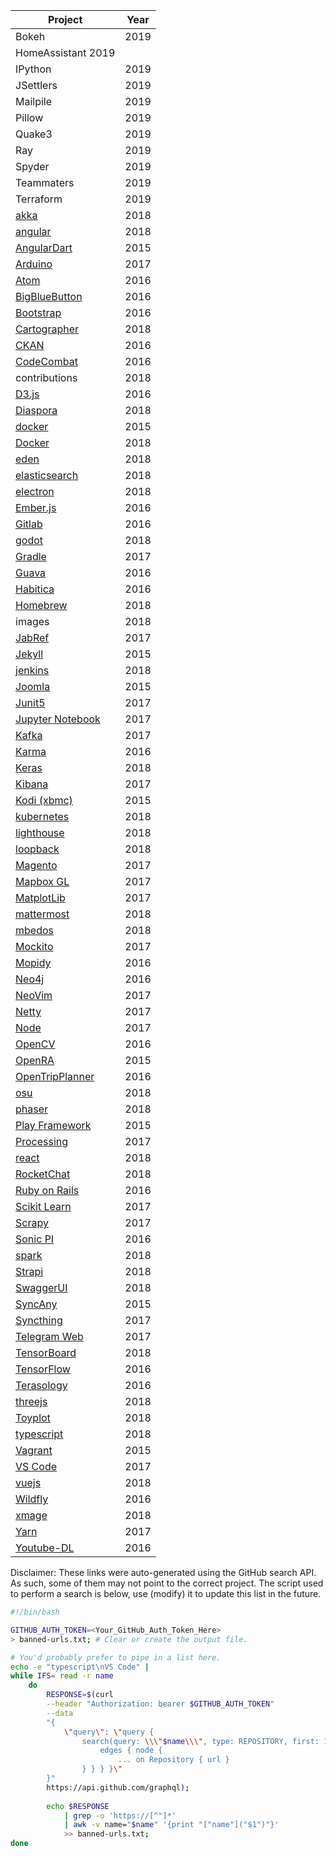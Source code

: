 | Project                                                                    | Year |
| -------------------------------------------------------------------------- | ---- |
| Bokeh | 	2019 |  | 
| HomeAssistant	2019 |  | 
| IPython	 | 2019 |  | 
| JSettlers | 	2019 |  | 
| Mailpile | 	2019 |  | 
| Pillow	 | 2019 |  | 
| Quake3 | 	2019 |  | 
| Ray	 | 2019 |  | 
| Spyder | 	2019 |  | 
| Teammaters | 	2019 |  | 
| Terraform |	2019 |
| [akka](https://github.com/akka/akka)                                       | 2018 |
| [angular](https://github.com/angular/angular)                              | 2018 |
| [AngularDart](https://github.com/dart-lang/angular)                        | 2015 |
| [Arduino](https://github.com/arduino/Arduino)                              | 2017 |
| [Atom](https://github.com/atom/atom)                                       | 2016 |
| [BigBlueButton](https://github.com/bigbluebutton/bigbluebutton)            | 2016 |
| [Bootstrap](https://github.com/twbs/bootstrap)                             | 2016 |
| [Cartographer](https://github.com/googlecartographer/cartographer)         | 2018 |
| [CKAN](https://github.com/ckan/ckan)                                       | 2016 |
| [CodeCombat](https://github.com/codecombat/codecombat)                     | 2016 |
| contributions                                                              | 2018 |
| [D3.js](https://github.com/d3/d3)                                          | 2016 |
| [Diaspora](https://github.com/diaspora/diaspora)                           | 2018 |
| [docker](https://github.com/docker/engine)                                 | 2015 |
| [Docker](https://github.com/docker/toolbox)                                | 2018 |
| [eden](https://github.com/sahana/eden)                                     | 2018 |
| [elasticsearch](https://github.com/elastic/elasticsearch)                  | 2018 |
| [electron](https://github.com/electron/electron)                           | 2018 |
| [Ember.js](https://github.com/emberjs/ember.js)                            | 2016 |
| [Gitlab](https://github.com/gitlabhq/gitlabhq)                             | 2016 |
| [godot](https://github.com/godotengine/godot)                              | 2018 |
| [Gradle](https://github.com/gradle/gradle)                                 | 2017 |
| [Guava](https://github.com/google/guava)                                   | 2016 |
| [Habitica](https://github.com/HabitRPG/habitica)                           | 2016 |
| [Homebrew](https://github.com/Homebrew/brew)                               | 2018 |
| images                                                                     | 2018 |
| [JabRef](https://github.com/JabRef/jabref)                                 | 2017 |
| [Jekyll](https://github.com/jekyll/jekyll)                                 | 2015 |
| [jenkins](https://github.com/jenkinsci/jenkins)                            | 2018 |
| [Joomla](https://github.com/joomla/joomla-cms)                             | 2015 |
| [Junit5](https://github.com/junit-team/junit5)                             | 2017 |
| [Jupyter Notebook](https://github.com/jupyter/notebook)                    | 2017 |
| [Kafka](https://github.com/apache/kafka)                                   | 2017 |
| [Karma](https://github.com/karma-runner/karma)                             | 2016 |
| [Keras](https://github.com/keras-team/keras)                               | 2018 |
| [Kibana](https://github.com/elastic/kibana)                                | 2017 |
| [Kodi (xbmc)](https://github.com/xbmc/xbmc)                                | 2015 |
| [kubernetes](https://github.com/kubernetes/kubernetes)                     | 2018 |
| [lighthouse](https://github.com/GoogleChrome/lighthouse)                   | 2018 |
| [loopback](https://github.com/strongloop/loopback)                         | 2018 |
| [Magento](https://github.com/magento/magento2)                             | 2017 |
| [Mapbox GL](https://github.com/mapbox/mapbox-gl-js)                        | 2017 |
| [MatplotLib](https://github.com/matplotlib/matplotlib)                     | 2017 |
| [mattermost](https://github.com/mattermost/mattermost-server)              | 2018 |
| [mbedos](https://github.com/ARMmbed/mbed-os/)                              | 2018 |
| [Mockito](https://github.com/mockito/mockito)                              | 2017 |
| [Mopidy](https://github.com/mopidy/mopidy)                                 | 2016 |
| [Neo4j](https://github.com/neo4j/neo4j)                                    | 2016 |
| [NeoVim](https://github.com/neovim/neovim)                                 | 2017 |
| [Netty](https://github.com/netty/netty)                                    | 2017 |
| [Node](https://github.com/nodejs/node)                                     | 2017 |
| [OpenCV](https://github.com/opencv/opencv)                                 | 2016 |
| [OpenRA](https://github.com/OpenRA/OpenRA)                                 | 2015 |
| [OpenTripPlanner](https://github.com/opentripplanner/OpenTripPlanner)      | 2016 |
| [osu](https://github.com/ppy/osu)                                          | 2018 |
| [phaser](https://github.com/photonstorm/phaser)                            | 2018 |
| [Play Framework](https://github.com/playframework/playframework)           | 2015 |
| [Processing](https://github.com/processing/processing)                     | 2017 |
| [react](https://github.com/facebook/react)                                 | 2018 |
| [RocketChat](https://github.com/RocketChat/hubot-rocketchat)               | 2018 |
| [Ruby on Rails](https://github.com/rails/rails)                            | 2016 |
| [Scikit Learn](https://github.com/scikit-learn/scikit-learn)               | 2017 |
| [Scrapy](https://github.com/scrapy/scrapy)                                 | 2017 |
| [Sonic PI](https://github.com/samaaron/sonic-pi)                           | 2016 |
| [spark](https://github.com/apache/spark)                                   | 2018 |
| [Strapi](https://github.com/strapi/strapi)                                 | 2018 |
| [SwaggerUI](https://github.com/swagger-api/swagger-ui)                     | 2018 |
| [SyncAny](https://github.com/syncany/syncany)                              | 2015 |
| [Syncthing](https://github.com/syncthing/syncthing)                        | 2017 |
| [Telegram Web](https://github.com/zhukov/webogram)                         | 2017 |
| [TensorBoard](https://github.com/tensorflow/tensorboard)                   | 2018 |
| [TensorFlow](https://github.com/tensorflow/tensorflow)                     | 2016 |
| [Terasology](https://github.com/MovingBlocks/Terasology)                   | 2016 |
| [threejs](https://github.com/mrdoob/three.js/)                             | 2018 |
| [Toyplot](https://github.com/sandialabs/toyplot)                           | 2018 |
| [typescript](https://github.com/Microsoft/TypeScript)                      | 2018 |
| [Vagrant](https://github.com/hashicorp/vagrant)                            | 2015 |
| [VS Code](https://github.com/Microsoft/vscode)                             | 2017 |
| [vuejs](https://github.com/vuejs/vue)                                      | 2018 |
| [Wildfly](https://github.com/wildfly/wildfly)                              | 2016 |
| [xmage](https://github.com/magefree/mage)                                  | 2018 |
| [Yarn](https://github.com/yarnpkg/yarn)                                    | 2017 |
| [Youtube-DL](https://github.com/rg3/youtube-dl)                            | 2016 |

Disclaimer: These links were auto-generated using the GitHub search API. As such, some of them may not point to the correct project. The script used to perform a search is below, use (modify) it to update this list in the future.

```bash
#!/bin/bash

GITHUB_AUTH_TOKEN=<Your_GitHub_Auth_Token_Here>
> banned-urls.txt; # Clear or create the output file.

# You'd probably prefer to pipe in a list here. 
echo -e "typescript\nVS Code" |
while IFS= read -r name
    do
        RESPONSE=$(curl                                                     \
        --header "Authorization: bearer $GITHUB_AUTH_TOKEN"                 \
        --data                                                              \
        "{                                                                  \
            \"query\": \"query {                                            \
                search(query: \\\"$name\\\", type: REPOSITORY, first: 1) {  \
                    edges { node {                                          \
                        ... on Repository { url }                           \
                } } } }\"                                                   \
        }"                                                                  \
        https://api.github.com/graphql);
        
        echo $RESPONSE                                                      \
            | grep -o 'https://[^"]*'                                       \
            | awk -v name="$name" '{print "["name"]("$1")"}'                \
            >> banned-urls.txt;
done
```

